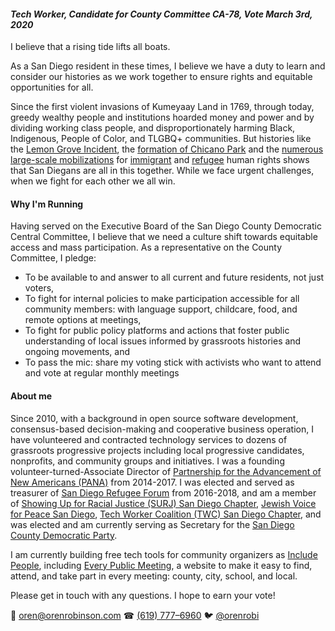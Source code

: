 #### *Tech Worker, Candidate for County Committee CA-78, Vote March 3rd, 2020*

I believe that a rising tide lifts all boats.

As a San Diego resident in these times, I believe we have a duty to learn and consider our histories as we work together to ensure rights and equitable opportunities for all.

Since the first violent invasions of Kumeyaay Land in 1769, through today, greedy wealthy people and institutions hoarded money and power and by dividing working class people, and disproportionately harming Black, Indigenous, People of Color, and TLGBQ+ communities. But histories like the [Lemon Grove Incident](https://www.wikiwand.com/en/Lemon_Grove_Incident), the [formation of Chicano Park](https://www.wikiwand.com/en/Chicano_Park) and the [numerous](https://www.wikiwand.com/en/2006_United_States_immigration_reform_protests) [large-scale mobilizations](https://www.wikiwand.com/en/Protests_against_Executive_Order_13769) for [immigrant](https://www.facebook.com/CloseConcentrationCampsSD/) and [refugee](https://www.facebook.com/RRNSanDiego/) human rights shows that San Diegans are all in this together. While we face urgent challenges, when we fight for each other we all win.

#### Why I'm Running

Having served on the Executive Board of the San Diego County Democratic Central Committee, I believe that we need a culture shift towards equitable access and mass participation. As a representative on the County Committee, I pledge:

- To be available to and answer to all current and future residents, not just voters,
- To fight for internal policies to make participation accessible for all community members: with language support, childcare, food, and remote options at meetings,
- To fight for public policy platforms and actions that foster public understanding of local issues informed by grassroots histories and ongoing movements, and
- To pass the mic: share my voting stick with activists who want to attend and vote at regular monthly meetings

#### About me

Since 2010, with a background in open source software development, consensus-based decision-making and cooperative business operation, I have volunteered and contracted technology services to dozens of grassroots progressive projects including local progressive candidates, nonprofits, and community groups and initiatives. I was a founding volunteer-turned-Associate Director of [Partnership for the Advancement of New Americans (PANA)](https://www.panasd.org) from 2014-2017. I was elected and served as treasurer of [San Diego Refugee Forum](http://www.sdrefugeeforum.org/) from 2016-2018, and am a member of [Showing Up for Racial Justice (SURJ) San Diego Chapter](https://surjsandiego.org/), [Jewish Voice for Peace San Diego](https://www.jvpsandiego.org/), [Tech Worker Coalition (TWC) San Diego Chapter](https://www.meetup.com/TWCSanDiego), and was elected and am currently serving as Secretary for the [San Diego County Democratic Party](https://sdcdp.ngpvanhost.com/executive-board).

I am currently building free tech tools for community organizers as [Include People](https://www.patreon.com/includepeople), including [Every Public Meeting](https://www.everypublicmeeting.com), a website to make it easy to find, attend, and take part in every meeting: county, city, school, and local.

Please get in touch with any questions. I hope to earn your vote!

📧 [oren@orenrobinson.com](mailto:oren@orenrobinson.com) ☎ [(619) 777–6960](tel:16197776960) 🐦 [@orenrobi](https://twitter.com/orenrobi/)
